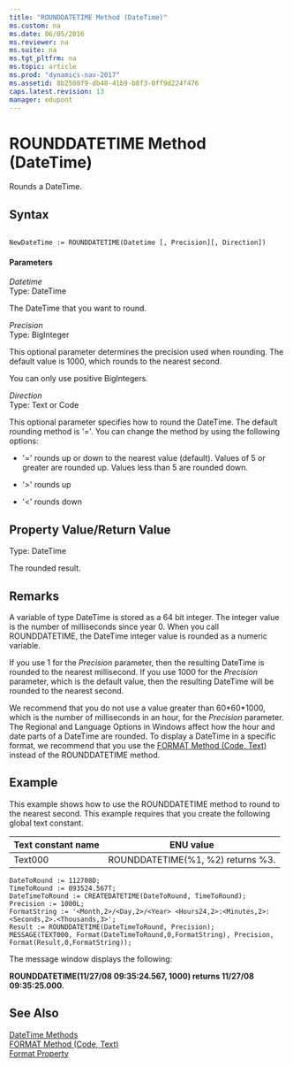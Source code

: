 ```yaml
---
title: "ROUNDDATETIME Method (DateTime)"
ms.custom: na
ms.date: 06/05/2016
ms.reviewer: na
ms.suite: na
ms.tgt_pltfrm: na
ms.topic: article
ms.prod: "dynamics-nav-2017"
ms.assetid: 8b2508f9-db40-41b9-b8f3-0ff9d224f476
caps.latest.revision: 13
manager: edupont
---
```

# ROUNDDATETIME Method (DateTime)
Rounds a DateTime.  
  
## Syntax  
  
```  
  
NewDateTime := ROUNDDATETIME(Datetime [, Precision][, Direction])  
```  
  
#### Parameters  
 *Datetime*  
 Type: DateTime  
  
 The DateTime that you want to round.  
  
 *Precision*  
 Type: BigInteger  
  
 This optional parameter determines the precision used when rounding. The default value is 1000, which rounds to the nearest second.  
  
 You can only use positive BigIntegers.  
  
 *Direction*  
 Type: Text or Code  
  
 This optional parameter specifies how to round the DateTime. The default rounding method is '='. You can change the method by using the following options:  
  
-   '=' rounds up or down to the nearest value \(default\). Values of 5 or greater are rounded up. Values less than 5 are rounded down.  
  
-   '>' rounds up  
  
-   '\<' rounds down  
  
## Property Value/Return Value  
 Type: DateTime  
  
 The rounded result.  
  
## Remarks  
 A variable of type DateTime is stored as a 64 bit integer. The integer value is the number of milliseconds since year 0. When you call ROUNDDATETIME, the DateTime integer value is rounded as a numeric variable.  
  
 If you use 1 for the *Precision* parameter, then the resulting DateTime is rounded to the nearest millisecond. If you use 1000 for the *Precision* parameter, which is the default value, then the resulting DateTime will be rounded to the nearest second.  
  
 We recommend that you do not use a value greater than 60\*60\*1000, which is the number of milliseconds in an hour, for the *Precision* parameter. The Regional and Language Options in Windows affect how the hour and date parts of a DateTime are rounded. To display a DateTime in a specific format, we recommend that you use the [FORMAT Method \(Code, Text\)](devenv-FORMAT-Method-Code--Text.md) instead of the ROUNDDATETIME method.  
  
## Example  
 This example shows how to use the ROUNDDATETIME method to round to the nearest second. This example requires that you create the following global text constant.  
  
|Text constant name|ENU value|  
|------------------------|---------------|  
|Text000|ROUNDDATETIME\(%1, %2\) returns %3.|  
  
```  
DateToRound := 112708D;  
TimeToRound := 093524.567T;  
DateTimeToRound := CREATEDATETIME(DateToRound, TimeToRound);  
Precision := 1000L;  
FormatString := '<Month,2>/<Day,2>/<Year> <Hours24,2>:<Minutes,2>:<Seconds,2>.<Thousands,3>';  
Result := ROUNDDATETIME(DateTimeToRound, Precision);  
MESSAGE(TEXT000, Format(DateTimeToRound,0,FormatString), Precision, Format(Result,0,FormatString));  
```  
  
 The message window displays the following:  
  
 **ROUNDDATETIME\(11/27/08 09:35:24.567, 1000\) returns 11/27/08 09:35:25.000.**  
  
## See Also  
 [DateTime Methods](DateTime-Methods.md)   
 [FORMAT Method \(Code, Text\)](devenv-FORMAT-Method-Code--Text.md)   
 [Format Property](../devenv-Format-Property.md)